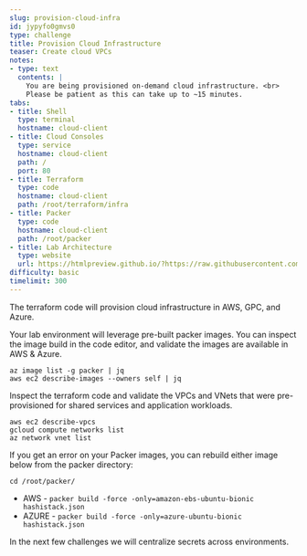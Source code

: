 ```yaml
---
slug: provision-cloud-infra
id: jypyfo0gmvs0
type: challenge
title: Provision Cloud Infrastructure
teaser: Create cloud VPCs
notes:
- type: text
  contents: |
    You are being provisioned on-demand cloud infrastructure. <br>
    Please be patient as this can take up to ~15 minutes.
tabs:
- title: Shell
  type: terminal
  hostname: cloud-client
- title: Cloud Consoles
  type: service
  hostname: cloud-client
  path: /
  port: 80
- title: Terraform
  type: code
  hostname: cloud-client
  path: /root/terraform/infra
- title: Packer
  type: code
  hostname: cloud-client
  path: /root/packer
- title: Lab Architecture
  type: website
  url: https://htmlpreview.github.io/?https://raw.githubusercontent.com/hashicorp/field-workshops-consul/add-consul-multi-cloud/instruqt-tracks/multi-cloud-service-networking-with-consul/assets/diagrams/diagrams.html
difficulty: basic
timelimit: 300
---
```

The terraform code will provision cloud infrastructure in AWS, GPC, and Azure. <br>

Your lab environment will leverage pre-built packer images.
You can inspect the image build in the code editor, and validate the images are available in AWS & Azure. <br>

```
az image list -g packer | jq
aws ec2 describe-images --owners self | jq
```

Inspect the terraform code and validate the VPCs and VNets that were pre-provisioned for shared services and application workloads. <br>

```
aws ec2 describe-vpcs
gcloud compute networks list
az network vnet list
```

If you get an error on your Packer images, you can rebuild either image below from the packer directory:

```
cd /root/packer/
```

* AWS - `packer build -force -only=amazon-ebs-ubuntu-bionic hashistack.json`
* AZURE - `packer build -force -only=azure-ubuntu-bionic hashistack.json`

In the next few challenges we will centralize secrets across environments.
